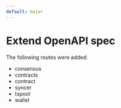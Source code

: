 ```yaml
---
default: major
---
```


# Extend OpenAPI spec

The following routes were added:
- consensus
- contracts
- contract
- syncer
- txpool
- wallet